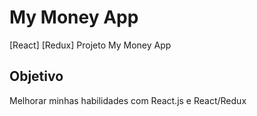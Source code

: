 # My Money App
[React] [Redux] Projeto My Money App

## Objetivo
Melhorar minhas habilidades com React.js e React/Redux
